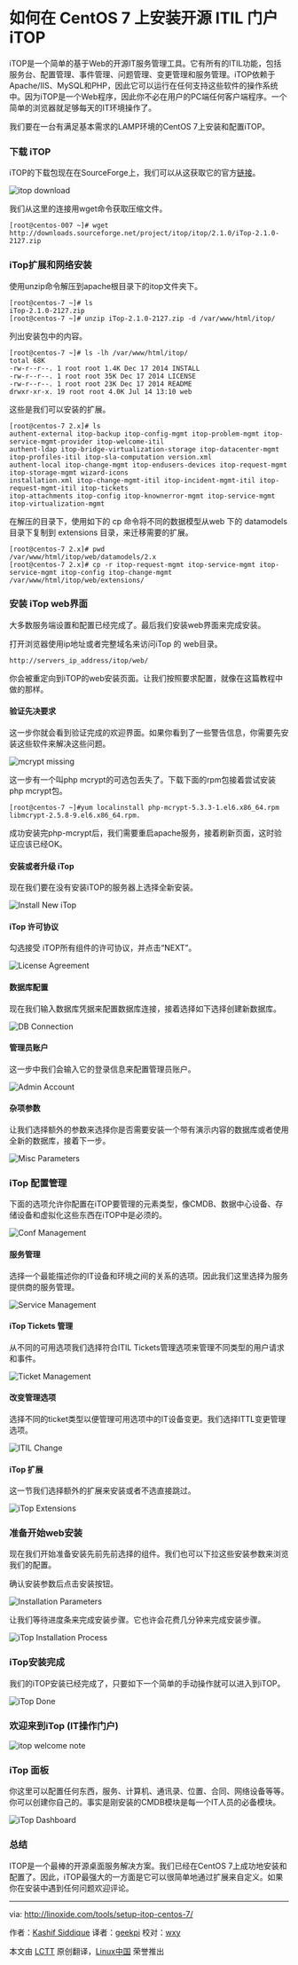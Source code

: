 如何在 CentOS 7 上安装开源 ITIL 门户 iTOP
================================================================================

iTOP是一个简单的基于Web的开源IT服务管理工具。它有所有的ITIL功能，包括服务台、配置管理、事件管理、问题管理、变更管理和服务管理。iTOP依赖于Apache/IIS、MySQL和PHP，因此它可以运行在任何支持这些软件的操作系统中。因为iTOP是一个Web程序，因此你不必在用户的PC端任何客户端程序。一个简单的浏览器就足够每天的IT环境操作了。

我们要在一台有满足基本需求的LAMP环境的CentOS 7上安装和配置iTOP。

### 下载 iTOP ###

iTOP的下载包现在在SourceForge上，我们可以从这获取它的官方[链接][1]。

![itop download](http://blog.linoxide.com/wp-content/uploads/2015/07/1-itop-download.png)

我们从这里的连接用wget命令获取压缩文件。

    [root@centos-007 ~]# wget http://downloads.sourceforge.net/project/itop/itop/2.1.0/iTop-2.1.0-2127.zip

### iTop扩展和网络安装 ###

使用unzip命令解压到apache根目录下的itop文件夹下。

    [root@centos-7 ~]# ls
    iTop-2.1.0-2127.zip
    [root@centos-7 ~]# unzip iTop-2.1.0-2127.zip -d /var/www/html/itop/

列出安装包中的内容。

    [root@centos-7 ~]# ls -lh /var/www/html/itop/
    total 68K
    -rw-r--r--. 1 root root 1.4K Dec 17 2014 INSTALL
    -rw-r--r--. 1 root root 35K Dec 17 2014 LICENSE
    -rw-r--r--. 1 root root 23K Dec 17 2014 README
    drwxr-xr-x. 19 root root 4.0K Jul 14 13:10 web

这些是我们可以安装的扩展。

    [root@centos-7 2.x]# ls
    authent-external itop-backup itop-config-mgmt itop-problem-mgmt itop-service-mgmt-provider itop-welcome-itil
    authent-ldap itop-bridge-virtualization-storage itop-datacenter-mgmt itop-profiles-itil itop-sla-computation version.xml
    authent-local itop-change-mgmt itop-endusers-devices itop-request-mgmt itop-storage-mgmt wizard-icons
    installation.xml itop-change-mgmt-itil itop-incident-mgmt-itil itop-request-mgmt-itil itop-tickets
    itop-attachments itop-config itop-knownerror-mgmt itop-service-mgmt itop-virtualization-mgmt

在解压的目录下，使用如下的 cp 命令将不同的数据模型从web 下的 datamodels 目录下复制到 extensions 目录，来迁移需要的扩展。

    [root@centos-7 2.x]# pwd
    /var/www/html/itop/web/datamodels/2.x
    [root@centos-7 2.x]# cp -r itop-request-mgmt itop-service-mgmt itop-service-mgmt itop-config itop-change-mgmt /var/www/html/itop/web/extensions/

### 安装 iTop web界面 ###

大多数服务端设置和配置已经完成了。最后我们安装web界面来完成安装。

打开浏览器使用ip地址或者完整域名来访问iTop 的 web目录。

    http://servers_ip_address/itop/web/

你会被重定向到iTOP的web安装页面。让我们按照要求配置，就像在这篇教程中做的那样。

#### 验证先决要求 ####

这一步你就会看到验证完成的欢迎界面。如果你看到了一些警告信息，你需要先安装这些软件来解决这些问题。

![mcrypt missing](http://blog.linoxide.com/wp-content/uploads/2015/07/2-itop-web-install.png)

这一步有一个叫php mcrypt的可选包丢失了。下载下面的rpm包接着尝试安装php mcrypt包。

    [root@centos-7 ~]#yum localinstall php-mcrypt-5.3.3-1.el6.x86_64.rpm libmcrypt-2.5.8-9.el6.x86_64.rpm.

成功安装完php-mcrypt后，我们需要重启apache服务，接着刷新页面，这时验证应该已经OK。

#### 安装或者升级 iTop ####

现在我们要在没有安装iTOP的服务器上选择全新安装。

![Install New iTop](http://blog.linoxide.com/wp-content/uploads/2015/07/3.png)

#### iTop 许可协议 ####

勾选接受 iTOP所有组件的许可协议，并点击“NEXT”。

![License Agreement](http://blog.linoxide.com/wp-content/uploads/2015/07/4.png)

#### 数据库配置 ####

现在我们输入数据库凭据来配置数据库连接，接着选择如下选择创建新数据库。

![DB Connection](http://blog.linoxide.com/wp-content/uploads/2015/07/5.png)

#### 管理员账户 ####

这一步中我们会输入它的登录信息来配置管理员账户。

![Admin Account](http://blog.linoxide.com/wp-content/uploads/2015/07/6.png)

#### 杂项参数 ####

让我们选择额外的参数来选择你是否需要安装一个带有演示内容的数据库或者使用全新的数据库，接着下一步。

![Misc Parameters](http://blog.linoxide.com/wp-content/uploads/2015/07/7.png)

### iTop 配置管理 ###

下面的选项允许你配置在iTOP要管理的元素类型，像CMDB、数据中心设备、存储设备和虚拟化这些东西在iTOP中是必须的。

![Conf Management](http://blog.linoxide.com/wp-content/uploads/2015/07/8.png)

#### 服务管理 ####

选择一个最能描述你的IT设备和环境之间的关系的选项。因此我们这里选择为服务提供商的服务管理。

![Service Management](http://blog.linoxide.com/wp-content/uploads/2015/07/9.png)

#### iTop Tickets 管理 ####

从不同的可用选项我们选择符合ITIL Tickets管理选项来管理不同类型的用户请求和事件。

![Ticket Management](http://blog.linoxide.com/wp-content/uploads/2015/07/10.png)

#### 改变管理选项 ####

选择不同的ticket类型以便管理可用选项中的IT设备变更。我们选择ITTL变更管理选项。

![ITIL Change](http://blog.linoxide.com/wp-content/uploads/2015/07/11.png)

#### iTop 扩展 ####

这一节我们选择额外的扩展来安装或者不选直接跳过。

![iTop Extensions](http://blog.linoxide.com/wp-content/uploads/2015/07/13.png)

### 准备开始web安装 ###

现在我们开始准备安装先前先前选择的组件。我们也可以下拉这些安装参数来浏览我们的配置。

确认安装参数后点击安装按钮。

![Installation Parameters](http://blog.linoxide.com/wp-content/uploads/2015/07/16.png)

让我们等待进度条来完成安装步骤。它也许会花费几分钟来完成安装步骤。

![iTop Installation Process](http://blog.linoxide.com/wp-content/uploads/2015/07/17.png)

### iTop安装完成 ###

我们的iTOP安装已经完成了，只要如下一个简单的手动操作就可以进入到iTOP。

![iTop Done](http://blog.linoxide.com/wp-content/uploads/2015/07/18.png)

### 欢迎来到iTop (IT操作门户) ###

![itop welcome note](http://blog.linoxide.com/wp-content/uploads/2015/07/20.png)

### iTop 面板 ###

你这里可以配置任何东西，服务、计算机、通讯录、位置、合同、网络设备等等。你可以创建你自己的。事实是刚安装的CMDB模块是每一个IT人员的必备模块。

![iTop Dashboard](http://blog.linoxide.com/wp-content/uploads/2015/07/19.png)

### 总结 ###

ITOP是一个最棒的开源桌面服务解决方案。我们已经在CentOS 7上成功地安装和配置了。因此，iTOP最强大的一方面是它可以很简单地通过扩展来自定义。如果你在安装中遇到任何问题欢迎评论。

--------------------------------------------------------------------------------

via: http://linoxide.com/tools/setup-itop-centos-7/

作者：[Kashif Siddique][a]
译者：[geekpi](https://github.com/geekpi)
校对：[wxy](https://github.com/wxy)

本文由 [LCTT](https://github.com/LCTT/TranslateProject) 原创翻译，[Linux中国](https://linux.cn/) 荣誉推出

[a]:http://linoxide.com/author/kashifs/
[1]:http://www.combodo.com/spip.php?page=rubrique&id_rubrique=8
